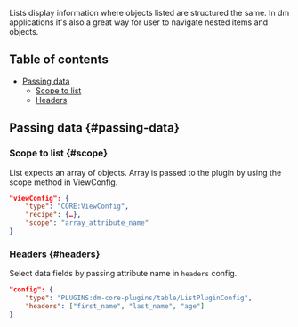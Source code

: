 Lists display information where objects listed are structured the same. In dm applications it's also a great way for user to navigate nested items and objects.

## Table of contents
- [Passing data](#passing-data)
    - [Scope to list](#scope)
    - [Headers](#headers)

## Passing data \{#passing-data}

### Scope to list \{#scope}
List expects an array of objects. Array is passed to the plugin by using the scope method in ViewConfig.
```json {4}
"viewConfig": {
    "type": "CORE:ViewConfig",
    "recipe": {…},
    "scope": "array_attribute_name"
}
```

### Headers \{#headers}
Select data fields by passing attribute name in `headers` config.
```json {3}
"config": {
    "type": "PLUGINS:dm-core-plugins/table/ListPluginConfig",
    "headers": ["first_name", "last_name", "age"]
}
```